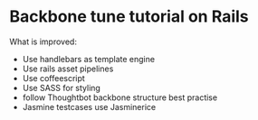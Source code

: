 # Backbone tune tutorial on Rails

What is improved:

* Use handlebars as template engine
* Use rails asset pipelines
* Use coffeescript
* Use SASS for styling
* follow Thoughtbot backbone structure best practise
* Jasmine testcases use Jasminerice